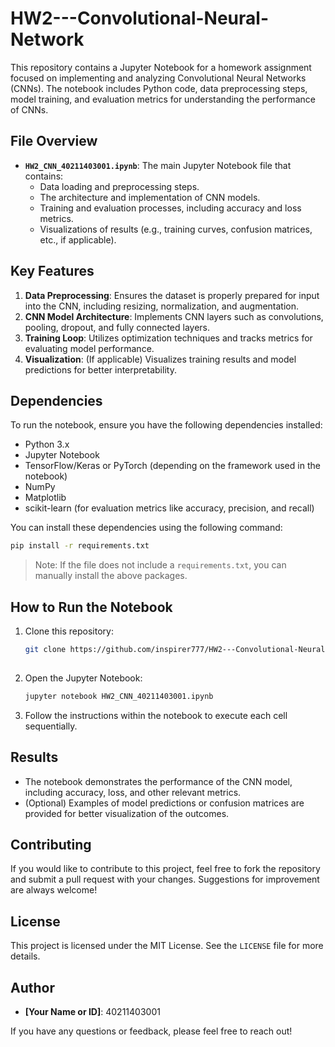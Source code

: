 # HW2---Convolutional-Neural-Network

This repository contains a Jupyter Notebook for a homework assignment focused on implementing and analyzing Convolutional Neural Networks (CNNs). The notebook includes Python code, data preprocessing steps, model training, and evaluation metrics for understanding the performance of CNNs.

## File Overview

- **`HW2_CNN_40211403001.ipynb`**: The main Jupyter Notebook file that contains:
  - Data loading and preprocessing steps.
  - The architecture and implementation of CNN models.
  - Training and evaluation processes, including accuracy and loss metrics.
  - Visualizations of results (e.g., training curves, confusion matrices, etc., if applicable).

## Key Features

1. **Data Preprocessing**: Ensures the dataset is properly prepared for input into the CNN, including resizing, normalization, and augmentation.
2. **CNN Model Architecture**: Implements CNN layers such as convolutions, pooling, dropout, and fully connected layers.
3. **Training Loop**: Utilizes optimization techniques and tracks metrics for evaluating model performance.
4. **Visualization**: (If applicable) Visualizes training results and model predictions for better interpretability.

## Dependencies

To run the notebook, ensure you have the following dependencies installed:

- Python 3.x
- Jupyter Notebook
- TensorFlow/Keras or PyTorch (depending on the framework used in the notebook)
- NumPy
- Matplotlib
- scikit-learn (for evaluation metrics like accuracy, precision, and recall)

You can install these dependencies using the following command:

```bash
pip install -r requirements.txt
```

> Note: If the file does not include a `requirements.txt`, you can manually install the above packages.

## How to Run the Notebook

1. Clone this repository:

   ```bash
   git clone https://github.com/inspirer777/HW2---Convolutional-Neural-Network.git
  
   ```

2. Open the Jupyter Notebook:

   ```bash
   jupyter notebook HW2_CNN_40211403001.ipynb
   ```

3. Follow the instructions within the notebook to execute each cell sequentially.

## Results

- The notebook demonstrates the performance of the CNN model, including accuracy, loss, and other relevant metrics.
- (Optional) Examples of model predictions or confusion matrices are provided for better visualization of the outcomes.

## Contributing

If you would like to contribute to this project, feel free to fork the repository and submit a pull request with your changes. Suggestions for improvement are always welcome!

## License

This project is licensed under the MIT License. See the `LICENSE` file for more details.

## Author

- **[Your Name or ID]**: 40211403001

If you have any questions or feedback, please feel free to reach out!

